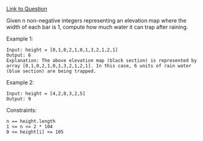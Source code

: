 [Link to Question](https://leetcode.com/explore/interview/card/top-interview-questions-hard/124/others/875/)




Given n non-negative integers representing an elevation map where the width of each bar is 1, compute how much water it can trap after raining.

 

Example 1:

```
Input: height = [0,1,0,2,1,0,1,3,2,1,2,1]
Output: 6
Explanation: The above elevation map (black section) is represented by array [0,1,0,2,1,0,1,3,2,1,2,1]. In this case, 6 units of rain water (blue section) are being trapped.
```
Example 2:
```
Input: height = [4,2,0,3,2,5]
Output: 9
 ```

Constraints:
```
n == height.length
1 <= n <= 2 * 104
0 <= height[i] <= 105
```